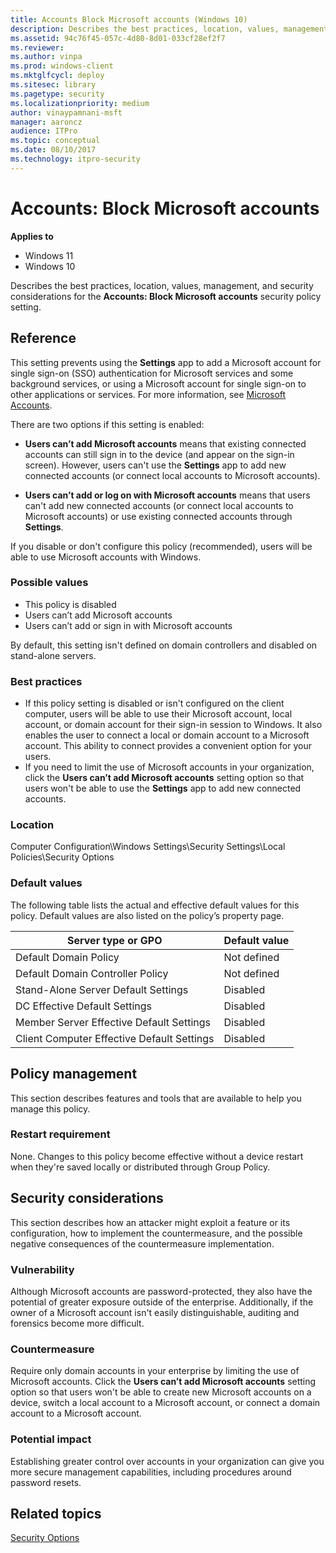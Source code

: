 ```yaml
---
title: Accounts Block Microsoft accounts (Windows 10)
description: Describes the best practices, location, values, management, and security considerations for the Accounts Block Microsoft accounts security policy setting.
ms.assetid: 94c76f45-057c-4d80-8d01-033cf28ef2f7
ms.reviewer: 
ms.author: vinpa
ms.prod: windows-client
ms.mktglfcycl: deploy
ms.sitesec: library
ms.pagetype: security
ms.localizationpriority: medium
author: vinaypamnani-msft
manager: aaroncz
audience: ITPro
ms.topic: conceptual
ms.date: 08/10/2017
ms.technology: itpro-security
---
```


# Accounts: Block Microsoft accounts

**Applies to**
-   Windows 11
-   Windows 10

Describes the best practices, location, values, management, and security considerations for the **Accounts: Block Microsoft accounts** security policy setting.

## Reference

This setting prevents using the **Settings** app to add a Microsoft account for single sign-on (SSO) authentication for Microsoft services and some background services, or using a Microsoft account for single sign-on to other applications or services. For more information, see [Microsoft Accounts](/windows-server/identity/ad-ds/manage/understand-microsoft-accounts).

There are two options if this setting is enabled:

- **Users can’t add Microsoft accounts** means that existing connected accounts can still sign in to the device (and appear on the sign-in screen). However, users can't use the **Settings** app to add new connected accounts (or connect local accounts to Microsoft accounts).

- **Users can’t add or log on with Microsoft accounts** means that users can't add new connected accounts (or connect local accounts to Microsoft accounts) or use existing connected accounts through **Settings**.

If you disable or don't configure this policy (recommended), users will be able to use Microsoft accounts with Windows.

### Possible values
-   This policy is disabled
-   Users can’t add Microsoft accounts
-   Users can’t add or sign in with Microsoft accounts

By default, this setting isn't defined on domain controllers and disabled on stand-alone servers.

### Best practices

-   If this policy setting is disabled or isn't configured on the client computer, users will be able to use their Microsoft account, local account, or domain account for their sign-in session to Windows. It also enables the user to connect a local or domain account to a Microsoft account. This ability to connect provides a convenient option for your users.
-   If you need to limit the use of Microsoft accounts in your organization, click the **Users can’t add Microsoft accounts** setting option so that users won't be able to use the **Settings** app to add new connected accounts.

### Location

Computer Configuration\\Windows Settings\\Security Settings\\Local Policies\\Security Options

### Default values

The following table lists the actual and effective default values for this policy. Default values are also listed on the policy’s property page.

| Server type or GPO | Default value |
| - | - |
| Default Domain Policy | Not defined |
| Default Domain Controller Policy | Not defined |
| Stand-Alone Server Default Settings | Disabled |
| DC Effective Default Settings | Disabled |
| Member Server Effective Default Settings | Disabled |
| Client Computer Effective Default Settings | Disabled |
 
## Policy management

This section describes features and tools that are available to help you manage this policy.

### Restart requirement

None. Changes to this policy become effective without a device restart when they're saved locally or distributed through Group Policy.

## Security considerations

This section describes how an attacker might exploit a feature or its configuration, how to implement the countermeasure, and the possible negative consequences of the countermeasure implementation.

### Vulnerability

Although Microsoft accounts are password-protected, they also have the potential of greater exposure outside of the enterprise. Additionally, if the owner of a Microsoft account isn't easily distinguishable, auditing and forensics become more difficult.

### Countermeasure

Require only domain accounts in your enterprise by limiting the use of Microsoft accounts. Click the **Users can’t add Microsoft accounts** setting option so that users won't be able to create new Microsoft accounts on a device, switch a local account to a Microsoft account, or connect a domain account to a Microsoft account.

### Potential impact

Establishing greater control over accounts in your organization can give you more secure management capabilities, including procedures around password resets.

## Related topics

[Security Options](security-options.md)
 
